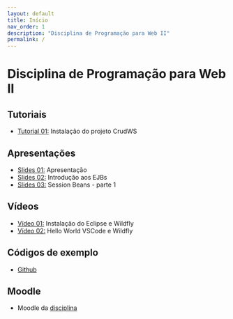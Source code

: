 ```yaml
---
layout: default
title: Início
nav_order: 1
description: "Disciplina de Programação para Web II"
permalink: /
---
```


# Disciplina de Programação para Web II

## Tutoriais

* [Tutorial 01:](tutorials/crudws.md) Instalação do projeto CrudWS

## Apresentações

* [Slides 01:](https://moodle.poa.ifrs.edu.br/course/view.php?id=5778) Apresentação
* [Slides 02:](slides/02-introdução/index.html) Introdução aos EJBs
* [Slides 03:](slides/03-session-beans-01/index.html) Session Beans - parte 1

## Vídeos

* [Vídeo 01:](https://youtu.be/MkjzEuSleso) Instalação do Eclipse e Wildfly
* [Vídeo 02:](https://youtu.be/aOAHTI4YAAI) Hello World VSCode e Wildfly

## Códigos de exemplo

* [Github](https://github.com/rodrigoprestesmachado/pw2)

## Moodle

* Moodle da [disciplina](https://moodle.poa.ifrs.edu.br/course/view.php?id=5778)